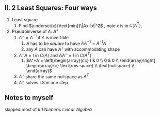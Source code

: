 ## II. 2 Least Squares: Four ways
1. Least square
	1. Find $\underset{x}{\text{min}}\|Ax-b\|^2$ , note $x$ is in $C(A^T)$.
2. Pseudoinverse of $A$: $A^{+}$
	1. $A^+ = A^{-1}$ if $A$ is invertible
		1. $A$ has to be *square* to have $AA^{-1}=A^{-1}A$
		2. any $A$ can have $A^+$ with accommodating shape
	2. $A^+A=I$ in $C(A)$ and $AA^+=I$ in $C(A^T)$
		1. $A^+A = \left[\begin{array}{cc}  I & 0 \\ 0 & 0  \\ \end{array}\right] \begin{array}{c} \text{row space} \\	\text{nullspace} \\ \end{array}$
	3. $A^+$ share the same nullspace as $A^T$
	4. $A^+$ solves LS in one step

## Notes to myself
skipped most of *II.1 Numeric Linear Algebra*